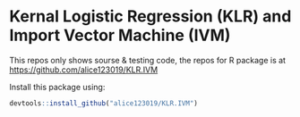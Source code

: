 # Kernal Logistic Regression (KLR) and Import Vector Machine (IVM)

This repos only shows sourse & testing code, the repos for R package is at https://github.com/alice123019/KLR.IVM

Install this package using:
```R
devtools::install_github("alice123019/KLR.IVM")
```
